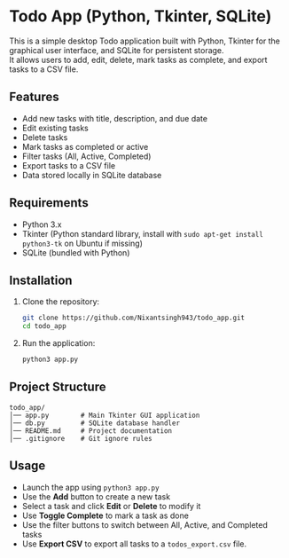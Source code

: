 
# Todo App (Python, Tkinter, SQLite)

This is a simple desktop Todo application built with Python, Tkinter for the graphical user interface, and SQLite for persistent storage.  
It allows users to add, edit, delete, mark tasks as complete, and export tasks to a CSV file.

## Features
- Add new tasks with title, description, and due date
- Edit existing tasks
- Delete tasks
- Mark tasks as completed or active
- Filter tasks (All, Active, Completed)
- Export tasks to a CSV file
- Data stored locally in SQLite database

## Requirements
- Python 3.x
- Tkinter (Python standard library, install with `sudo apt-get install python3-tk` on Ubuntu if missing)
- SQLite (bundled with Python)

## Installation
1. Clone the repository:
     ```bash
     git clone https://github.com/Nixantsingh943/todo_app.git
   cd todo_app
    ````

2. Run the application:

   ```bash
   python3 app.py
   ```

## Project Structure

```
todo_app/
│── app.py        # Main Tkinter GUI application
│── db.py         # SQLite database handler
│── README.md     # Project documentation
│── .gitignore    # Git ignore rules
```

## Usage

* Launch the app using `python3 app.py`
* Use the **Add** button to create a new task
* Select a task and click **Edit** or **Delete** to modify it
* Use **Toggle Complete** to mark a task as done
* Use the filter buttons to switch between All, Active, and Completed tasks
* Use **Export CSV** to export all tasks to a `todos_export.csv` file.



